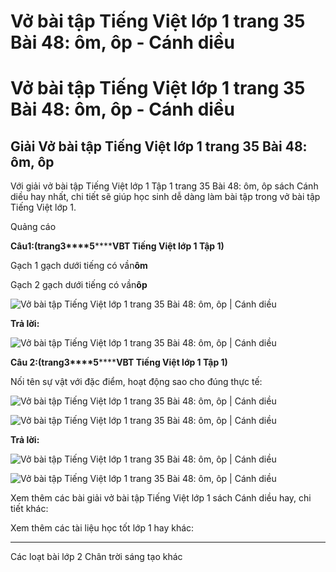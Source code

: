 # Vở bài tập Tiếng Việt lớp 1 trang 35 Bài 48: ôm, ôp - Cánh diều

# Vở bài tập Tiếng Việt lớp 1 trang 35 Bài 48: ôm, ôp - Cánh diều

## Giải Vở bài tập Tiếng Việt lớp 1 trang 35 Bài 48: ôm, ôp

Với giải vở bài tập Tiếng Việt lớp 1 Tập 1 trang 35 Bài 48: ôm, ôp sách Cánh diều hay nhất, chi tiết sẽ giúp học sinh dễ dàng làm bài tập trong vở bài tập Tiếng Việt lớp 1.

Quảng cáo

**Câu****1****:****(trang****3****5********VBT Tiếng Việt lớp 1 Tập 1)**

Gạch 1 gạch dưới tiếng có vần******ô****m**

Gạch 2 gạch dưới tiếng có vần******ô****p**

![Vở bài tập Tiếng Việt lớp 1 trang 35 Bài 48: ôm, ôp | Cánh diều](https://www.vietjack.com/vbt-tieng-viet-1-cd/images/bai-48-om-op-1.png)

**Trả lời:**

![Vở bài tập Tiếng Việt lớp 1 trang 35 Bài 48: ôm, ôp | Cánh diều](https://www.vietjack.com/vbt-tieng-viet-1-cd/images/bai-48-om-op-2.png)

**Câu 2:****(trang****3****5********VBT Tiếng Việt lớp 1 Tập 1)**

Nối tên sự vật với đặc điểm, hoạt động sao cho đúng thực tế:

![Vở bài tập Tiếng Việt lớp 1 trang 35 Bài 48: ôm, ôp | Cánh diều](https://www.vietjack.com/vbt-tieng-viet-1-cd/images/bai-48-om-op-6.png)

![Vở bài tập Tiếng Việt lớp 1 trang 35 Bài 48: ôm, ôp | Cánh diều](https://www.vietjack.com/vbt-tieng-viet-1-cd/images/bai-48-om-op-3.png)

**Trả lời:**

![Vở bài tập Tiếng Việt lớp 1 trang 35 Bài 48: ôm, ôp | Cánh diều](https://www.vietjack.com/vbt-tieng-viet-1-cd/images/bai-48-om-op-4.png)

![Vở bài tập Tiếng Việt lớp 1 trang 35 Bài 48: ôm, ôp | Cánh diều](https://www.vietjack.com/vbt-tieng-viet-1-cd/images/bai-48-om-op-5.png)

Xem thêm các bài giải vở bài tập Tiếng Việt lớp 1 sách Cánh diều hay, chi tiết khác:

Xem thêm các tài liệu học tốt lớp 1 hay khác:

* * *

Các loạt bài lớp 2 Chân trời sáng tạo khác
